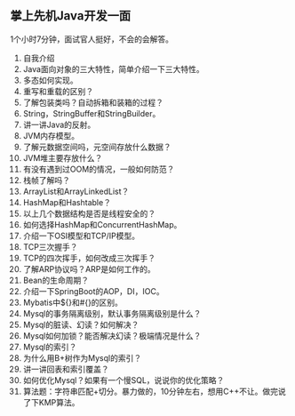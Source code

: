 ## 掌上先机Java开发一面

1个小时7分钟，面试官人挺好，不会的会解答。

1. 自我介绍
2. Java面向对象的三大特性，简单介绍一下三大特性。
3. 多态如何实现。
4. 重写和重载的区别？
5. 了解包装类吗？自动拆箱和装箱的过程？
6. String，StringBuffer和StringBuilder。
7. 讲一讲Java的反射。
8. JVM内存模型。
9. 了解元数据空间吗，元空间存放什么数据？
10. JVM堆主要存放什么？
11. 有没有遇到过OOM的情况，一般如何防范？
12. 栈帧了解吗？
13. ArrayList和ArrayLinkedList？
14. HashMap和Hashtable？
15. 以上几个数据结构是否是线程安全的？
16. 如何选择HashMap和ConcurrentHashMap。
17. 介绍一下OSI模型和TCP/IP模型。
18. TCP三次握手？
19. TCP的四次挥手，如何改成三次挥手？
20. 了解ARP协议吗？ARP是如何工作的。
21. Bean的生命周期？
22. 介绍一下SpringBoot的AOP，DI，IOC。
23. Mybatis中${}和#{}的区别。
24. Mysql的事务隔离级别，默认事务隔离级别是什么？
25. Mysql的脏读、幻读？如何解决？
26. Mysql如何加锁？能否解决幻读？极端情况是什么？
27. Mysql的索引？
28. 为什么用B+树作为Mysql的索引？
29. 讲一讲回表和索引覆盖？
30. 如何优化Mysql？如果有一个慢SQL，说说你的优化策略？
31. 算法题：字符串匹配+切分。暴力做的，10分钟左右，想用C++不让。做完说了下KMP算法。
